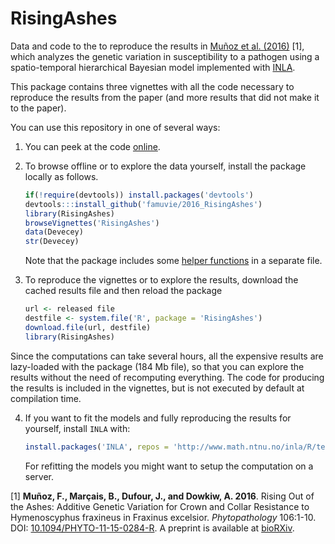 # RisingAshes

Data and code to the to reproduce the results in [Muñoz et al. 
(2016)](http://dx.doi.org/10.1094/PHYTO-11-15-0284-R) [1], which analyzes the
genetic variation in susceptibility to a pathogen using a spatio-temporal
hierarchical Bayesian model implemented with [INLA](http://www.r-inla.org/).

This package contains three vignettes with all the code necessary to reproduce
the results from the paper (and more results that did not make it to the paper).

You can use this repository in one of several ways:

1. You can peek at the code 
[online](https://github.com/famuvie/RisingAshes/tree/master/inst/doc).

2. To browse offline or to explore the data yourself, install the package
locally
as follows.

    ```r 
    if(!require(devtools)) install.packages('devtools')
    devtools:::install_github('famuvie/2016_RisingAshes') 
    library(RisingAshes) 
    browseVignettes('RisingAshes') 
    data(Devecey) 
    str(Devecey)
    ```

    Note that the package includes some [helper functions](R/helpers.R) in a
    separate file.

3. To reproduce the vignettes or to explore the results, download the cached
results file and then reload the package

    ```r
    url <- released file
    destfile <- system.file('R', package = 'RisingAshes')
    download.file(url, destfile)
    library(RisingAshes)
    ```
  Since the computations can take several hours, all the expensive results are 
  lazy-loaded with the package (184 Mb file), so that you can explore the results
  without the need of recomputing everything. The code for producing the results
  is included in the vignettes, but is not executed by default at compilation
  time. 
  
4. If you want to fit the models and fully reproducing the results for yourself,
install `INLA` with:

    ```r
    install.packages('INLA', repos = 'http://www.math.ntnu.no/inla/R/testing')
    ```
    
    For refitting the models you might want to setup the computation on a
    server.


[1] **Muñoz, F., Marçais, B., Dufour, J., and Dowkiw, A. 2016**. Rising Out of 
the Ashes: Additive Genetic Variation for Crown and Collar Resistance to 
Hymenoscyphus fraxineus in Fraxinus excelsior. *Phytopathology* 106:1-10. DOI: 
[10.1094/PHYTO-11-15-0284-R](http://dx.doi.org/10.1094/PHYTO-11-15-0284-R). A
preprint is available at [bioRXiv](http://dx.doi.org/10.1101/031393).
